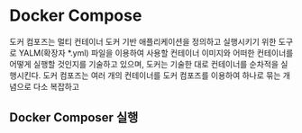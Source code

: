 # Docker Compose 
도커 컴포즈는 멀티 컨테이너 도커 기반 애플리케이션을 정의하고 실행시키기 위한 도구로 
YALM(확장자 \*.yml) 파일을 이용하여 사용할 컨테이너 이미지와 어떠한 컨테이너를 어떻게 실행할 것인지를
기술하고 있으며, 도커는 기술한 대로 컨테이너를 순차적을 실행시킨다. 
도커 컴포즈는 여러 개의 컨테이너를 도커 컴포즈를 이용하여 하나로 묶는 개념으로 다소 복잡하고 



## Docker Composer 실행 
